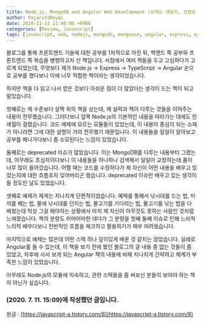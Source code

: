 ```yaml
---
title: Node.js, MongoDB and Angular Web Development (브래드 데일리, 브렌든 데일리, 칼렙 데일리)	&#35;5
author: PajaritoMoyqi
date: 2020-11-23 21:48:00 +0900
categories: [Review, Javascript]
tags: [javascript, web, nodejs, mongodb, mongoose, angular, express, examples]
---
```


블로그를 통해 프론트엔드 기술에 대한 공부를 1차적으로 마친 뒤, 백엔드 쪽 공부와 프론트엔드 쪽 복습을 병행하고자 산 책입니다. 서점에서 여러 책들을 두고 고심하다가 고르게 되었는데, 무엇보다 제가 Node.js -> Express -> TypeScript -> Angular 순으로 공부를 했다보니 이에 너무 적합한 책이라는 생각이었습니다.

하지만 책을 다 읽고 나서 얻은 것보다 아쉬운 점이 더 많았다는 생각이 드는 책이 되고 말았습니다.

첫째로는 제 수준보다 살짝 위의 책을 샀는데, 제 실력과 책이 다루는 것들을 이어주는 내용이 전무했습니다. 그러다보니 앞쪽 Node.js의 기본적인 내용을 따라가는 데에도 한 세월이 걸렸습니다. 코드 예제에 모르는 모듈들이 있었는데, 이 내용이 중심이 되는 소재가 아니라면 그에 대한 설명이 거의 전무했기 때문입니다. 이 내용들을 일일이 알아보고 공부를 해나가다보니 좀 소모된다는 느낌이 있었습니다.

둘째로는 deprecated 이슈가 많았습니다. 이는 MongoDB를 다루는 내용부터 그랬는데, 아무래도 초심자이다보니 이 내용들을 하나하나 검색해서 일일이 교정하는데 품이 너무 많이 들어갔습니다. 어쩔 때는 코드를 수정하다가 제 자신이 어떤 내용을 배우고 있었는지에 대한 흐름조차 잊어버리곤 했습니다. deprecated 이슈만 배우고 있는 생각이 들 정도인 날도 있었습니다.

셋째로 예제가 제게는 지나치게 단편적이었습니다. 예제를 통해서 낚시대를 드는 법, 미끼를 꿰는 법, 물에 낚시대를 던지는 법, 물고기를 기다리는 법, 물고기를 낚는 법을 다 배웠는데 막상 그걸 해야하는 상황에서 마치 제 자신이 아무것도 못하는 사람인 것처럼 느껴졌습니다. 책의 분량도 어마어마한 데다가 그 분량을 첫째 둘째 이슈로 인해 느리적 느리적 배우다보니 전반적인 흐름을 체크하고 활용하기가 매우 어려웠습니다.

마지막으로 예제는 많은데 어떤 스택 하나 깊이있게 배운 것 같지는 않았습니다. 실례로 Angular를 들 수 있는데, 이 책을 보기 전에 봤던 블로그의 글 내용 중 없는 것들이 좀 있었고, 차후에 사서 보게 되는 Angular 책의 내용에 비해 지나치게 간략하고 체계가 부족한 느낌이 있었습니다.

아무래도 Node.js의 모듈에 익숙하고, 관련 스택들을 좀 써보신 분들이 보아야 하는 책이 아닌가 싶습니다.

### (2020. 7. 11. 15:09)에 작성했던 글입니다.

원글 : [https://javascript-a.tistory.com/8](https://javascript-a.tistory.com/8)
